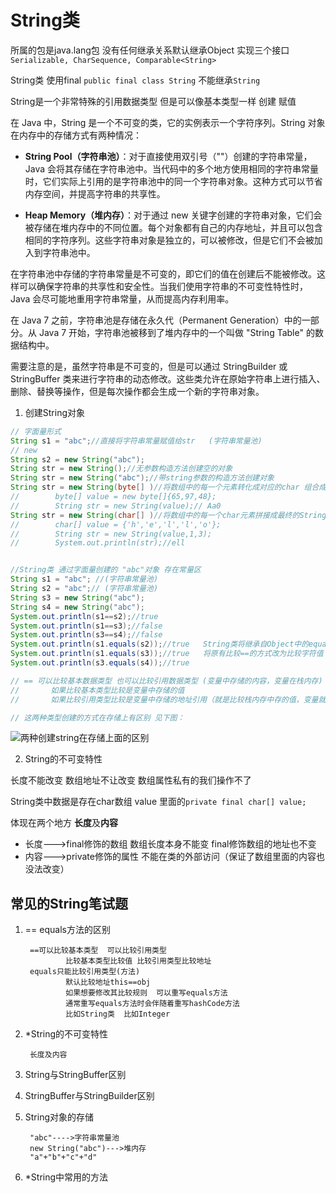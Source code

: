 # String类

所属的包是java.lang包 没有任何继承关系默认继承Object  实现三个接口`Serializable, CharSequence, Comparable<String>`

String类 使用final `public final class String` 不能继承`String`

String是一个非常特殊的引用数据类型  但是可以像基本类型一样 创建 赋值

在 Java 中，String 是一个不可变的类，它的实例表示一个字符序列。String 对象在内存中的存储方式有两种情况：

 - **String Pool（字符串池）**：对于直接使用双引号（""）创建的字符串常量，Java 会将其存储在字符串池中。当代码中的多个地方使用相同的字符串常量时，它们实际上引用的是字符串池中的同一个字符串对象。这种方式可以节省内存空间，并提高字符串的共享性。

 - **Heap Memory（堆内存）**：对于通过 new 关键字创建的字符串对象，它们会被存储在堆内存中的不同位置。每个对象都有自己的内存地址，并且可以包含相同的字符序列。这些字符串对象是独立的，可以被修改，但是它们不会被加入到字符串池中。

在字符串池中存储的字符串常量是不可变的，即它们的值在创建后不能被修改。这样可以确保字符串的共享性和安全性。当我们使用字符串的不可变性特性时，Java 会尽可能地重用字符串常量，从而提高内存利用率。

在 Java 7 之前，字符串池是存储在永久代（Permanent Generation）中的一部分。从 Java 7 开始，字符串池被移到了堆内存中的一个叫做 "String Table" 的数据结构中。

需要注意的是，虽然字符串是不可变的，但是可以通过 StringBuilder 或 StringBuffer 类来进行字符串的动态修改。这些类允许在原始字符串上进行插入、删除、替换等操作，但是每次操作都会生成一个新的字符串对象。

1. 创建String对象
```java
// 字面量形式
String s1 = "abc";//直接将字符串常量赋值给str   (字符串常量池)
// new
String s2 = new String("abc");
String str = new String();//无参数构造方法创建空的对象
String str = new String("abc");//带string参数的构造方法创建对象
String str = new String(byte[] )//将数组中的每一个元素转化成对应的char 组合成String []
//        byte[] value = new byte[]{65,97,48};
//        String str = new String(value);// Aa0
String str = new String(char[] )//将数组中的每一个char元素拼接成最终的String
//        char[] value = {'h','e','l','l','o'};
//        String str = new String(value,1,3);
//        System.out.println(str);//ell


//String类 通过字面量创建的 "abc"对象 存在常量区
String s1 = "abc"; //(字符串常量池)
String s2 = "abc";// (字符串常量池)
String s3 = new String("abc");
String s4 = new String("abc");
System.out.println(s1==s2);//true
System.out.println(s1==s3);//false
System.out.println(s3==s4);//false
System.out.println(s1.equals(s2));//true   String类将继承自Object中的equals方法重写啦 里面循环对比每一个char
System.out.println(s1.equals(s3));//true   将原有比较==的方式改为比较字符值
System.out.println(s3.equals(s4));//true

// == 可以比较基本数据类型 也可以比较引用数据类型 (变量中存储的内容，变量在栈内存)
//       如果比较基本类型比较是变量中存储的值
//       如果比较引用类型比较是变量中存储的地址引用（就是比较栈内存中存的值，变量就是存在栈内存中，引用数据内存赋值给变量的时候栈内存里面存的是引用数据的地址引用）

// 这两种类型创建的方式在存储上有区别 见下图：
```

![两种创建string在存储上面的区别](https://cdn.jsdelivr.net/gh/findwei/learnImages@main/java/toolsClass202405241544553.jpg)


2. String的不可变特性

长度不能改变 数组地址不让改变 数组属性私有的我们操作不了

String类中数据是存在char数组 value 里面的`private final char[] value;`

体现在两个地方   **长度**及**内容**
- 长度--->final修饰的数组   数组长度本身不能变  final修饰数组的地址也不变
- 内容--->private修饰的属性  不能在类的外部访问（保证了数组里面的内容也没法改变）







## **常见的String笔试题**
1. ==  equals方法的区别
   
        ==可以比较基本类型  可以比较引用类型
                比较基本类型比较值 比较引用类型比较地址
        equals只能比较引用类型(方法)
                默认比较地址this==obj 
                如果想要修改其比较规则  可以重写equals方法
                通常重写equals方法时会伴随着重写hashCode方法
                比如String类  比如Integer
2. *String的不可变特性
   
        长度及内容

3. String与StringBuffer区别
4. StringBuffer与StringBuilder区别
5. String对象的存储
   
        "abc"---->字符串常量池
        new String("abc")--->堆内存
        "a"+"b"+"c"+"d"

6. *String中常用的方法
